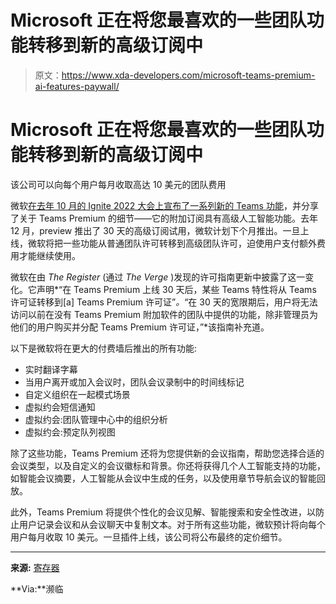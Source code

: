# Microsoft 正在将您最喜欢的一些团队功能转移到新的高级订阅中

> 原文：<https://www.xda-developers.com/microsoft-teams-premium-ai-features-paywall/>

# Microsoft 正在将您最喜欢的一些团队功能转移到新的高级订阅中

该公司可以向每个用户每月收取高达 10 美元的团队费用

微软[在去年 10 月的 Ignite 2022 大会上宣布了一系列新的 Teams 功能](https://www.xda-developers.com/microsoft-teams-improvements-ignite-2022/)，并分享了关于 Teams Premium 的细节——它的附加订阅具有高级人工智能功能。去年 12 月，preview 推出了 30 天的高级订阅试用，微软计划下个月推出。一旦上线，微软将把一些功能从普通团队许可转移到高级团队许可，迫使用户支付额外费用才能继续使用。

微软在由 *The Register* (通过 *The Verge* )发现的许可指南更新中披露了这一变化。它声明*“在 Teams Premium 上线 30 天后，某些 Teams 特性将从 Teams 许可证转移到[a] Teams Premium 许可证”*。*“在 30 天的宽限期后，用户将无法访问以前在没有 Teams Premium 附加软件的团队中提供的功能，除非管理员为他们的用户购买并分配 Teams Premium 许可证，”*该指南补充道。

以下是微软将在更大的付费墙后推出的所有功能:

*   实时翻译字幕
*   当用户离开或加入会议时，团队会议录制中的时间线标记
*   自定义组织在一起模式场景
*   虚拟约会短信通知
*   虚拟约会:团队管理中心中的组织分析
*   虚拟约会:预定队列视图

除了这些功能，Teams Premium 还将为您提供新的会议指南，帮助您选择合适的会议类型，以及自定义的会议徽标和背景。你还将获得几个人工智能支持的功能，如智能会议摘要，人工智能从会议中生成的任务，以及使用章节导航会议的智能回放。

此外，Teams Premium 将提供个性化的会议见解、智能搜索和安全性改进，以防止用户记录会议和从会议聊天中复制文本。对于所有这些功能，微软预计将向每个用户每月收取 10 美元。一旦插件上线，该公司将公布最终的定价细节。

* * *

**来源:** [寄存器](https://www.theregister.com/2023/01/11/teams_premium_more_expensive/)

**Via:**濒临